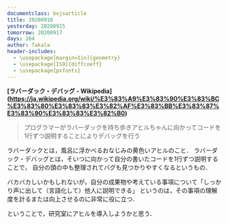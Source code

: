 ```yaml
---
documentclass: bxjsarticle
title: 20200916
yesterday: 20200915
tomorrow: 20200917
days: 264
author: Takala
header-includes:
  - \usepackage[margin=1in]{geometry}
  - \usepackage[ISO]{diffcoeff}
  - \usepackage{pxfonts}
---
```



**[ラバーダック・デバッグ - Wikipedia]
(https://ja.wikipedia.org/wiki/%E3%83%A9%E3%83%90%E3%83%BC%E3%83%80%E3%83%83%E3%82%AF%E3%83%BB%E3%83%87%E3%83%90%E3%83%83%E3%82%B0)**



> プログラマーがラバーダックを持ち歩きアヒルちゃんに向かってコードを1行ずつ説明することによりデバッグを行う



ラバーダックとは，風呂に浮かべるおなじみの黄色いアヒルのこと．
ラバーダック・デバッグとは，そいつに向かって自分の書いたコードを1行ずつ説明することで，
自分の頭の中も整理されてバグも見つかりやすくなるというもの．



バカバカしいかもしれないが，自分の成果物や考えている事項について「しっかり声に出して（言語化して）他人に説明できる」
というのは，その事項の理解度を計るまたは向上させるのに非常に役に立つ．



ということで，研究室にアヒルを導入しようかと思う．